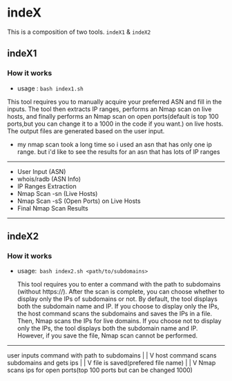 # indeX

This is a composition of two tools. `indeX1` & `indeX2`

## indeX1
### How it works
* usage : `bash index1.sh`

This tool requires you to manually acquire your preferred ASN and fill in the inputs. The tool then extracts IP ranges, performs an Nmap scan on live hosts, and finally performs an Nmap scan on open ports(default is top 100 ports,but you can change it to a 1000 in the code if you want.) on live hosts. The output files are generated based on the user input. 

* my nmap scan took a long time so i used an asn that has only one ip range. but i'd like to see the results for an asn that has lots of IP ranges
-------------------------------------------------------------------
* User Input (ASN)
* whois/radb (ASN Info)
* IP Ranges Extraction
* Nmap Scan -sn (Live Hosts)
* Nmap Scan -sS (Open Ports) on Live Hosts
* Final Nmap Scan Results
-------------------------------------------------------------------

## indeX2
### How it works
* usage:` bash index2.sh <path/to/subdomains>`

   This tool requires you to enter a command with the path to subdomains (without https://). After the scan is complete, you can choose whether to display only the IPs of subdomains or not. By default, the tool displays both the subdomain name and IP. If you choose to display only the IPs, the host command scans the subdomains and saves the IPs in a file. Then, Nmap scans the IPs for live domains. If you choose not to display only the IPs, the tool displays both the subdomain name and IP. However, if you save the file, Nmap scan cannot be performed.
---------------------------------------------------------------------
user inputs command with path to subdomains 
                    |
                    |
                    V
 host command scans subdomains and gets ips
                    |
                    |
                    V
        file is saved(prefered file name)
                    |
                    |
                    V
Nmap scans ips for open ports(top 100 ports but can be changed 1000)
